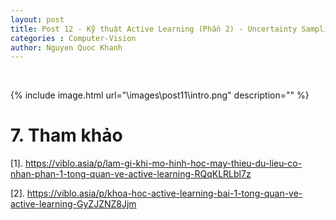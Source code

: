 ```yaml
---
layout: post
title: Post 12 - Kỹ thuật Active Learning (Phần 2) - Uncertainty Sampling
categories : Computer-Vision
author: Nguyen Quoc Khanh
---
```


<br>

<!-- {% include image.html url="\images\post10\intro.jpg" description="" %} -->
{% include image.html url="\images\post11\intro.png" description="" %}




# 7. Tham khảo
[1]. https://viblo.asia/p/lam-gi-khi-mo-hinh-hoc-may-thieu-du-lieu-co-nhan-phan-1-tong-quan-ve-active-learning-RQqKLRLbl7z


[2]. https://viblo.asia/p/khoa-hoc-active-learning-bai-1-tong-quan-ve-active-learning-GyZJZNZ8Jjm
